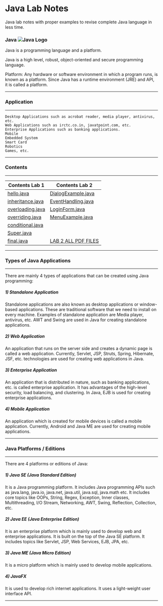 # Java Lab Notes

Java lab notes with proper examples to revise complete Java language in less time.

### Java     ![Java Logo](https://logos-download.com/wp-content/uploads/2016/10/Java_logo_icon.png)


Java is a programming language and a platform.

Java is a high level, robust, object-oriented and secure programming language.

Platform: Any hardware or software environment in which a program runs, is known as a platform. Since Java has a runtime environment (JRE) and API, it is called a platform.

------
### Application 

-------


    Desktop Applications such as acrobat reader, media player, antivirus, etc.
    Web Applications such as irctc.co.in, javatpoint.com, etc.
    Enterprise Applications such as banking applications.
    Mobile
    Embedded System
    Smart Card
    Robotics
    Games, etc.

------
### Contents

-------
| **Contents Lab 1**                                                               | **Contents Lab 2**                   |
|----------------------------------------------------------------------------------|--------------------------------------|
| [hello.java](https://github.com/manishshrestha01/javalab/blob/main/hello.java)   | [DialogExample.java](https://github.com/manishshrestha01/javalab/blob/main/DialogExample.java)  |
| [inheritance.java](https://github.com/manishshrestha01/javalab/blob/main/inheritance.java) | [EventHandling.java](https://github.com/manishshrestha01/javalab/blob/main/EventHandling.java)                                                                 |
| [overloading.java](https://github.com/manishshrestha01/javalab/blob/main/overloading.java) | [LoginForm.java](https://github.com/manishshrestha01/javalab/blob/main/LoginForm.java)  |
| [overriding.java](https://github.com/manishshrestha01/javalab/blob/main/overriding.java)   | [MenuExample.java](https://github.com/manishshrestha01/javalab/blob/main/MenuExample.java)  |
| [conditional.java](https://github.com/manishshrestha01/javalab/blob/main/conditional.java) |   |
| [Super.java](https://github.com/manishshrestha01/javalab/blob/main/Super.java)             |   |
| [final.java](https://github.com/manishshrestha01/javalab/blob/main/final.java)             | [LAB 2 ALL PDF FILES](https://github.com/manishshrestha01/javalab/blob/main/LAB%202.pdf)  

------

### Types of Java Applications

-------
There are mainly 4 types of applications that can be created using Java programming:

##### 1) Standalone Application

Standalone applications are also known as desktop applications or window-based applications. These are traditional software that we need to install on every machine. Examples of standalone application are Media player, antivirus, etc. AWT and Swing are used in Java for creating standalone applications.

##### 2) Web Application

An application that runs on the server side and creates a dynamic page is called a web application. Currently, Servlet, JSP, Struts, Spring, Hibernate, JSF, etc. technologies are used for creating web applications in Java.

##### 3) Enterprise Application

An application that is distributed in nature, such as banking applications, etc. is called enterprise application. It has advantages of the high-level security, load balancing, and clustering. In Java, EJB is used for creating enterprise applications.

##### 4) Mobile Application

An application which is created for mobile devices is called a mobile application. Currently, Android and Java ME are used for creating mobile applications.

----------

### Java Platforms / Editions

-------

There are 4 platforms or editions of Java:
##### 1) Java SE (Java Standard Edition)

It is a Java programming platform. It includes Java programming APIs such as java.lang, java.io, java.net, java.util, java.sql, java.math etc. It includes core topics like OOPs, String, Regex, Exception, Inner classes, Multithreading, I/O Stream, Networking, AWT, Swing, Reflection, Collection, etc.

##### 2) Java EE (Java Enterprise Edition)

It is an enterprise platform which is mainly used to develop web and enterprise applications. It is built on the top of the Java SE platform. It includes topics like Servlet, JSP, Web Services, EJB, JPA, etc.

##### 3) Java ME (Java Micro Edition)

It is a micro platform which is mainly used to develop mobile applications.

##### 4) JavaFX

It is used to develop rich internet applications. It uses a light-weight user interface API.

-------
